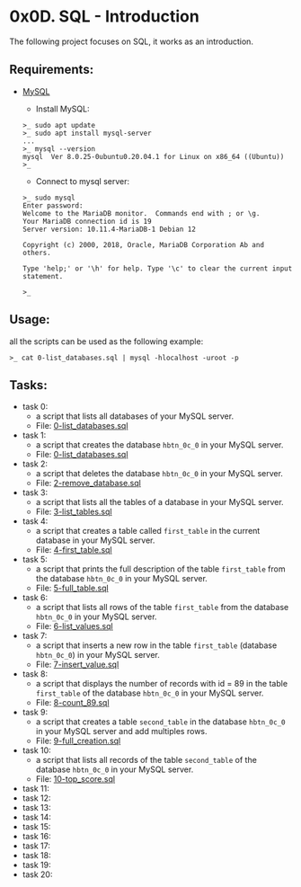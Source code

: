 # 0x0D. SQL - Introduction

The following project focuses on SQL, it works as an introduction.

## Requirements:

  * [MySQL](https://www.mysql.com/fr/)
    * Install MySQL:


    ```
    >_ sudo apt update
    >_ sudo apt install mysql-server
    ...
    >_ mysql --version
    mysql  Ver 8.0.25-0ubuntu0.20.04.1 for Linux on x86_64 ((Ubuntu))
    >_
    ```
    * Connect to mysql server:


    ```
    >_ sudo mysql
    Enter password:
    Welcome to the MariaDB monitor.  Commands end with ; or \g.
    Your MariaDB connection id is 19
    Server version: 10.11.4-MariaDB-1 Debian 12

    Copyright (c) 2000, 2018, Oracle, MariaDB Corporation Ab and others.

    Type 'help;' or '\h' for help. Type '\c' to clear the current input statement.

    >_
    ```
## Usage:

all the scripts can be used as the following example:

```
>_ cat 0-list_databases.sql | mysql -hlocalhost -uroot -p
```

## Tasks:

  * task 0:
    * a script that lists all databases of your MySQL server.
    * File: [0-list_databases.sql](./0-list_databases.sql)
  * task 1:
    * a script that creates the database `hbtn_0c_0` in your MySQL server.
    * File: [0-list_databases.sql](./0-list_databases.sql)
  * task 2:
    * a script that deletes the database `hbtn_0c_0` in your MySQL server.
    * File: [2-remove_database.sql](./2-remove_database.sql)
  * task 3:
    * a script that lists all the tables of a database in your MySQL server.
    * File: [3-list_tables.sql](./3-list_tables.sql)
  * task 4:
    * a script that creates a table called `first_table` in the current database in your MySQL server.
    * File: [4-first_table.sql](./4-first_table.sql)
  * task 5:
    * a script that prints the full description of the table `first_table` from the database `hbtn_0c_0` in your MySQL server.
    * File: [5-full_table.sql](./5-full_table.sql)
  * task 6:
    * a script that lists all rows of the table `first_table` from the database `hbtn_0c_0` in your MySQL server.
    * File: [6-list_values.sql](./6-list_values.sql)
  * task 7:
    * a script that inserts a new row in the table `first_table` (database `hbtn_0c_0`) in your MySQL server.
    * File: [7-insert_value.sql](./7-insert_value.sql)
  * task 8:
    * a script that displays the number of records with id = 89 in the table `first_table` of the database `hbtn_0c_0` in your MySQL server.
    * File: [8-count_89.sql](./8-count_89.sql)
  * task 9:
    * a script that creates a table `second_table` in the database `hbtn_0c_0` in your MySQL server and add multiples rows.
    * File: [9-full_creation.sql](./9-full_creation.sql)
  * task 10:
    * a script that lists all records of the table `second_table` of the database `hbtn_0c_0` in your MySQL server.
    * File: [10-top_score.sql](./10-top_score.sql)
  * task 11:
  * task 12:
  * task 13:
  * task 14:
  * task 15:
  * task 16:
  * task 17:
  * task 18:
  * task 19:
  * task 20:
